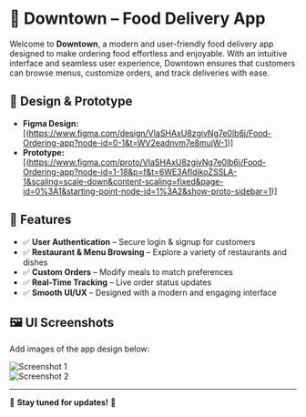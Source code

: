 # 🍔 Downtown – Food Delivery App  

Welcome to **Downtown**, a modern and user-friendly food delivery app designed to make ordering food effortless and enjoyable. With an intuitive interface and seamless user experience, Downtown ensures that customers can browse menus, customize orders, and track deliveries with ease.  

## 🎨 Design & Prototype  

- **Figma Design:** [(https://www.figma.com/design/VIaSHAxU8zgivNg7e0lb6j/Food-Ordering-app?node-id=0-1&t=WV2eadnvm7e8mujW-1)]  
- **Prototype:** [(https://www.figma.com/proto/VIaSHAxU8zgivNg7e0lb6j/Food-Ordering-app?node-id=1-18&p=f&t=6WE3AfIdikoZSSLA-1&scaling=scale-down&content-scaling=fixed&page-id=0%3A1&starting-point-node-id=1%3A2&show-proto-sidebar=1)]  

## 📌 Features  

- ✅ **User Authentication** – Secure login & signup for customers  
- ✅ **Restaurant & Menu Browsing** – Explore a variety of restaurants and dishes  
- ✅ **Custom Orders** – Modify meals to match preferences  
- ✅ **Real-Time Tracking** – Live order status updates  
- ✅ **Smooth UI/UX** – Designed with a modern and engaging interface  

## 🖼️ UI Screenshots  

Add images of the app design below:  

![Screenshot 1](path-to-image-1)  
![Screenshot 2](path-to-image-2)  

---

📌 **Stay tuned for updates!** 🚀  
